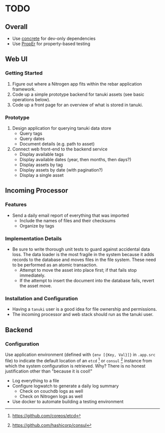 # TODO

## Overall

* Use [concrete](https://github.com/opscode/concrete) for dev-only dependencies
* Use [PropEr](http://proper.softlab.ntua.gr) for property-based testing

## Web UI

### Getting Started

1. Figure out where a Nitrogen app fits within the rebar application framework.
1. Code up a simple prototype backend for tanuki assets (see basic operations below).
1. Code up a front page for an overview of what is stored in tanuki.

### Prototype

1. Design application for querying tanuki data store
    * Query tags
    * Query dates
    * Document details (e.g. path to asset)
1. Connect web front-end to the backend service
    * Display available tags
    * Display available dates (year, then months, then days?)
    * Display assets by tag
    * Display assets by date (with pagination?)
    * Display a single asset

## Incoming Processor

### Features

* Send a daily email report of everything that was imported
    * Include the names of files and their checksums
    * Organize by tags

### Implementation Details

* Be sure to write thorough unit tests to guard against accidental data loss. The data loader is the most fragile in the system because it adds records to the database and moves files in the file system. These need to be performed as an atomic transaction.
    * Attempt to move the asset into place first; if that fails stop immediately.
    * If the attempt to insert the document into the database fails, revert the asset move.

### Installation and Configuration

* Having a `tanuki` user is a good idea for file ownership and permissions.
* The incoming processor and web stack should run as the tanuki user.

## Backend

### Configuration

Use application environment (defined with `{env [{Key, Val}]}` in `.app.src` file) to indicate the default location of an `etcd` [^1] or `consul` [^2] instance from which the system configuration is retrieved. Why? There is no honest justification other than "because it is cool!"

- Log everything to a file
- Configure logwatch to generate a daily log summary
    - Check on couchdb logs as well
    - Check on Nitrogen logs as well
- Use docker to automate building a testing environment

[^1]: https://github.com/coreos/etcd
[^2]: https://github.com/hashicorp/consul
